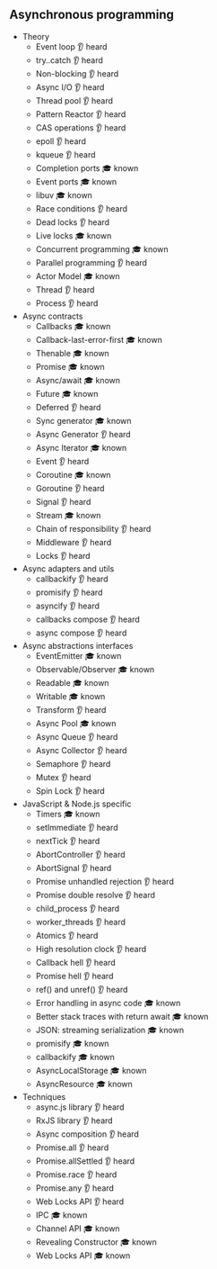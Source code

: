 ## Asynchronous programming

- Theory
  - Event loop 👂 heard
  - try..catch 👂 heard
  - Non-blocking 👂 heard
  - Async I/O 👂 heard
  - Thread pool 👂 heard
  - Pattern Reactor 👂 heard
  - CAS operations 👂 heard
  - epoll 👂 heard
  - kqueue 👂 heard
  - Completion ports 🎓 known
  - Event ports 🎓 known
  - libuv 🎓 known
  - Race conditions 👂 heard
  - Dead locks 👂 heard
  - Live locks 🎓 known
  - Concurrent programming 🎓 known
  - Parallel programming 👂 heard
  - Actor Model 🎓 known
  - Thread 👂 heard 
  - Process 👂 heard
- Async contracts
  - Callbacks 🎓 known
  - Callback-last-error-first 🎓 known
  - Thenable 🎓 known
  - Promise 🎓 known
  - Async/await 🎓 known
  - Future 🎓 known
  - Deferred 👂 heard
  - Sync generator 🎓 known
  - Async Generator 👂 heard
  - Async Iterator 🎓 known
  - Event 👂 heard 
  - Coroutine 🎓 known
  - Goroutine 👂 heard
  - Signal 👂 heard
  - Stream 🎓 known
  - Chain of responsibility 👂 heard
  - Middleware 👂 heard
  - Locks 👂 heard
- Async adapters and utils
  - callbackify 👂 heard
  - promisify 👂 heard
  - asyncify 👂 heard
  - callbacks compose 👂 heard
  - async compose 👂 heard
- Async abstractions interfaces
  - EventEmitter 🎓 known
  - Observable/Observer 🎓 known
  - Readable 🎓 known
  - Writable 🎓 known
  - Transform 👂 heard
  - Async Pool 🎓 known
  - Async Queue 👂 heard
  - Async Collector 👂 heard
  - Semaphore 👂 heard
  - Mutex 👂 heard
  - Spin Lock 👂 heard
- JavaScript & Node.js specific
  - Timers 🎓 known
  - setImmediate 👂 heard
  - nextTick 👂 heard
  - AbortController 👂 heard 
  - AbortSignal 👂 heard 
  - Promise unhandled rejection 👂 heard 
  - Promise double resolve 👂 heard 
  - child_process 👂 heard 
  - worker_threads 👂 heard 
  - Atomics 👂 heard 
  - High resolution clock 👂 heard 
  - Callback hell 👂 heard 
  - Promise hell 👂 heard 
  - ref() and unref() 👂 heard 
  - Error handling in async code 🎓 known
  - Better stack traces with return await 🎓 known
  - JSON: streaming serialization 🎓 known
  - promisify 🎓 known
  - callbackify 🎓 known
  - AsyncLocalStorage 🎓 known
  - AsyncResource 🎓 known
- Techniques
  - async.js library 👂 heard 
  - RxJS library 👂 heard 
  - Async composition 👂 heard 
  - Promise.all 👂 heard 
  - Promise.allSettled 👂 heard 
  - Promise.race 👂 heard 
  - Promise.any 👂 heard 
  - Web Locks API 👂 heard 
  - IPC 🎓 known
  - Channel API 🎓 known
  - Revealing Constructor 🎓 known
  - Web Locks API 🎓 known
